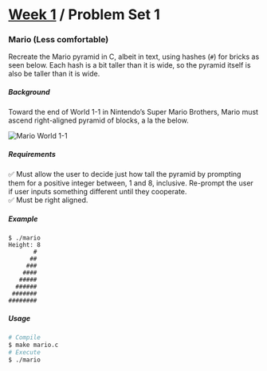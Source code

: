 # [Week 1](../) / Problem Set 1

### Mario (Less comfortable)

Recreate the Mario pyramid in C, albeit in text, using hashes (`#`) for bricks as seen below. Each hash is a bit taller than it is wide, so the pyramid itself is also be taller than it is wide.

##### Background
Toward the end of World 1-1 in Nintendo’s Super Mario Brothers, Mario must ascend right-aligned pyramid of blocks, a la the below.

![Mario World 1-1](https://cs50.harvard.edu/x/2021/psets/1/mario/less/pyramid.png)


##### Requirements
:white_check_mark: Must allow the user to decide just how tall the pyramid by prompting them for a positive integer between, 1 and 8, inclusive. Re-prompt the user if user inputs something different until they cooperate.\
:white_check_mark: Must be right aligned.


##### Example
```
$ ./mario
Height: 8
       #
      ##
     ###
    ####
   #####
  ######
 #######
########
```

##### Usage
```bash
# Compile
$ make mario.c
# Execute
$ ./mario
```